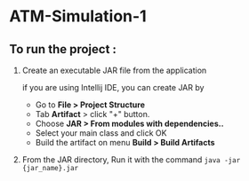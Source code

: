 # ATM-Simulation-1

## To run the project :

1. Create an executable JAR file from the application

      if you are using Intellij IDE, you can create JAR by
      
      - Go to **File > Project Structure**
      - Tab **Artifact** > click "+" button.
      - Choose **JAR > From modules with dependencies..**
      - Select your main class and click OK
      - Build the artifact on menu **Build > Build Artifacts**

2. From the JAR directory, Run it with the command `java -jar {jar_name}.jar`
